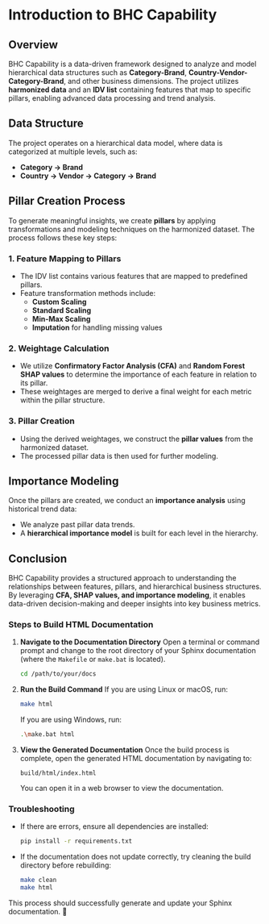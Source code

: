 # Introduction to BHC Capability

## Overview
BHC Capability is a data-driven framework designed to analyze and model hierarchical data structures such as **Category-Brand**, **Country-Vendor-Category-Brand**, and other business dimensions. The project utilizes **harmonized data** and an **IDV list** containing features that map to specific pillars, enabling advanced data processing and trend analysis.

## Data Structure
The project operates on a hierarchical data model, where data is categorized at multiple levels, such as:
- **Category → Brand**
- **Country → Vendor → Category → Brand**

## Pillar Creation Process
To generate meaningful insights, we create **pillars** by applying transformations and modeling techniques on the harmonized dataset. The process follows these key steps:

### 1. **Feature Mapping to Pillars**
- The IDV list contains various features that are mapped to predefined pillars.
- Feature transformation methods include:
  - **Custom Scaling**
  - **Standard Scaling**
  - **Min-Max Scaling**
  - **Imputation** for handling missing values

### 2. **Weightage Calculation**
- We utilize **Confirmatory Factor Analysis (CFA)** and **Random Forest SHAP values** to determine the importance of each feature in relation to its pillar.
- These weightages are merged to derive a final weight for each metric within the pillar structure.

### 3. **Pillar Creation**
- Using the derived weightages, we construct the **pillar values** from the harmonized dataset.
- The processed pillar data is then used for further modeling.

## Importance Modeling
Once the pillars are created, we conduct an **importance analysis** using historical trend data:
- We analyze past pillar data trends.
- A **hierarchical importance model** is built for each level in the hierarchy.

## Conclusion
BHC Capability provides a structured approach to understanding the relationships between features, pillars, and hierarchical business structures. By leveraging **CFA, SHAP values, and importance modeling**, it enables data-driven decision-making and deeper insights into key business metrics.


### Steps to Build HTML Documentation

1. **Navigate to the Documentation Directory**
   Open a terminal or command prompt and change to the root directory of your Sphinx documentation (where the `Makefile` or `make.bat` is located).

   ```sh
   cd /path/to/your/docs
   ```

2. **Run the Build Command**
   If you are using Linux or macOS, run:

   ```sh
   make html
   ```

   If you are using Windows, run:

   ```sh
   .\make.bat html
   ```

3. **View the Generated Documentation**
   Once the build process is complete, open the generated HTML documentation by navigating to:

   ```
   build/html/index.html
   ```

   You can open it in a web browser to view the documentation.

### Troubleshooting

- If there are errors, ensure all dependencies are installed:

  ```sh
  pip install -r requirements.txt
  ```

- If the documentation does not update correctly, try cleaning the build directory before rebuilding:

  ```sh
  make clean
  make html
  ```

This process should successfully generate and update your Sphinx documentation. 🚀